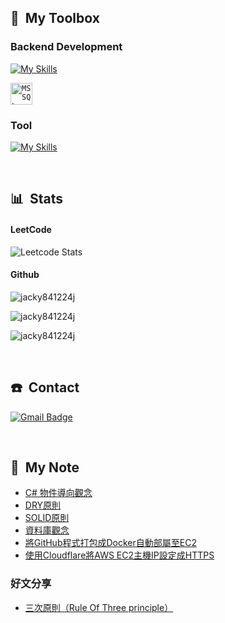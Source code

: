 ## 🧰 &nbsp;My Toolbox
### Backend Development
[![My Skills](https://skillicons.dev/icons?i=cs,dotnet,nestjs,docker,redis,rabbitmq,sqlite,mysql,ubuntu)](https://skillicons.dev)
<div align="left"><code><img width="35" src="https://cdn-icons-png.flaticon.com/512/5968/5968364.png" alt="MSSQL" title="MSSQL"/></code></div>

### Tool
[![My Skills](https://skillicons.dev/icons?i=aws,gcp,github,gitlab,jenkins,nginx,githubactions,postman,selenium,cloudflare)](https://skillicons.dev)

&nbsp;

## 📊 &nbsp;Stats

#### LeetCode
![Leetcode Stats](https://leetcard.jacoblin.cool/Tian1224?theme=nord)

#### Github
<p><img align="center" src="https://github-readme-stats.vercel.app/api/top-langs?username=tian841224&theme=calm_pink&show_icons=true&locale=en&layout=compact&hide=pascal," alt="jacky841224j" /></p>

<p><img align="center" src="https://github-readme-stats.vercel.app/api?username=tian841224&theme=calm_pink&show_icons=true&locale=en&hide=issues,contribs" alt="jacky841224j" /></p>

<p><img align="center" src="https://github-readme-streak-stats.herokuapp.com/?user=tian841224&theme=calm_pink" alt="jacky841224j" /></p>

&nbsp;

## ☎️ &nbsp;Contact
[![Gmail Badge](https://img.shields.io/badge/Gmail-red?style=flat&logo=gmail&logoColor=white)](mailto:tian841224@gmail.com)


&nbsp;

## :pencil: &nbsp;My Note

* [C# 物件導向觀念](https://hackmd.io/@tian841224/S1lu8-_41e)
* [DRY原則](https://hackmd.io/@tian841224/SyDcYGKNyl)
* [SOLID原則](https://hackmd.io/@tian841224/S1qci5UVye)
* [資料庫觀念](https://hackmd.io/@tian841224/HJu-wx7Cp)
* [將GitHub程式打包成Docker自動部屬至EC2](https://hackmd.io/@tian841224/HJPmJuws6)
* [使用Cloudflare將AWS EC2主機IP設定成HTTPS](https://hackmd.io/@tian841224/ryu7bmCq1l)


### 好文分享
* [三次原則（Rule Of Three principle）](https://shawnlin0201.github.io/Methodology/Methodology-004-Rule-Of-Three-principle/)

<!--
**tian841224/tian841224** is a ✨ _special_ ✨ repository because its `README.md` (this file) appears on your GitHub profile.

Here are some ideas to get you started:

- 🔭 I’m currently working on ...
- 🌱 I’m currently learning ...
- 👯 I’m looking to collaborate on ...
- 🤔 I’m looking for help with ...
- 💬 Ask me about ...
- 📫 How to reach me: ...
- 😄 Pronouns: ...
- ⚡ Fun fact: ...
-->

